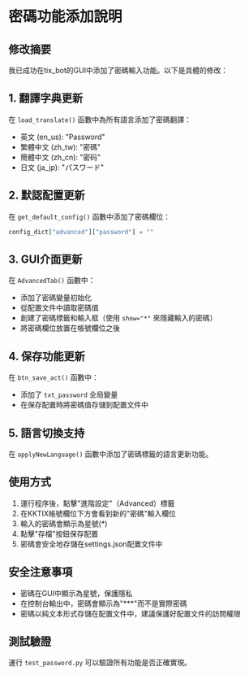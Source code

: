 # 密碼功能添加說明

## 修改摘要

我已成功在tix_bot的GUI中添加了密碼輸入功能。以下是具體的修改：

## 1. 翻譯字典更新

在 `load_translate()` 函數中為所有語言添加了密碼翻譯：
- 英文 (en_us): "Password"  
- 繁體中文 (zh_tw): "密碼"
- 簡體中文 (zh_cn): "密码"
- 日文 (ja_jp): "パスワード"

## 2. 默認配置更新

在 `get_default_config()` 函數中添加了密碼欄位：
```python
config_dict["advanced"]["password"] = ""
```

## 3. GUI介面更新

在 `AdvancedTab()` 函數中：
- 添加了密碼變量初始化
- 從配置文件中讀取密碼值
- 創建了密碼標籤和輸入框（使用 `show="*"` 來隱藏輸入的密碼）
- 將密碼欄位放置在帳號欄位之後

## 4. 保存功能更新

在 `btn_save_act()` 函數中：
- 添加了 `txt_password` 全局變量
- 在保存配置時將密碼值存儲到配置文件中

## 5. 語言切換支持

在 `applyNewLanguage()` 函數中添加了密碼標籤的語言更新功能。

## 使用方式

1. 運行程序後，點擊"進階設定"（Advanced）標籤
2. 在KKTIX帳號欄位下方會看到新的"密碼"輸入欄位
3. 輸入的密碼會顯示為星號(*)
4. 點擊"存檔"按鈕保存配置
5. 密碼會安全地存儲在settings.json配置文件中

## 安全注意事項

- 密碼在GUI中顯示為星號，保護隱私
- 在控制台輸出中，密碼會顯示為"***"而不是實際密碼
- 密碼以純文本形式存儲在配置文件中，建議保護好配置文件的訪問權限

## 測試驗證

運行 `test_password.py` 可以驗證所有功能是否正確實現。
